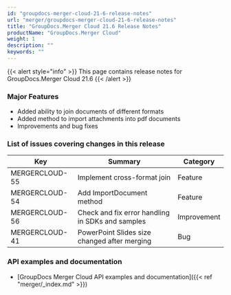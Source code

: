 ```yaml
---
id: "groupdocs-merger-cloud-21-6-release-notes"
url: "merger/groupdocs-merger-cloud-21-6-release-notes"
title: "GroupDocs.Merger Cloud 21.6 Release Notes"
productName: "GroupDocs.Merger Cloud"
weight: 1
description: ""
keywords: ""
---
```


{{< alert style="info" >}}
This page contains release notes for GroupDocs.Merger Cloud 21.6
{{< /alert >}}

### Major Features ###

* Added ability to join documents of different formats
* Added method to import attachments into pdf documents
* Improvements and bug fixes

### List of issues covering changes in this release ###

|Key|Summary|Category
|---|---|---
|MERGERCLOUD-55|Implement cross-format join|Feature
|MERGERCLOUD-54|Add ImportDocument method|Feature
|MERGERCLOUD-56|Check and fix error handling in SDKs and samples|Improvement
|MERGERCLOUD-41|PowerPoint Slides size changed after merging|Bug

### API examples and documentation ###

* [GroupDocs Merger Cloud API examples and documentation]({{< ref "merger/_index.md" >}})
